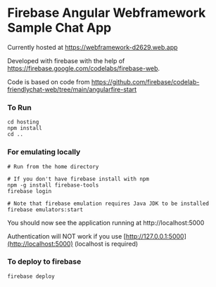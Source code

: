 # Firebase Angular Webframework Sample Chat App

Currently hosted at https://webframework-d2629.web.app

Developed with firebase with the help of https://firebase.google.com/codelabs/firebase-web.

Code is based on code from https://github.com/firebase/codelab-friendlychat-web/tree/main/angularfire-start

### To Run

```shell
cd hosting 
npm install
cd ..
```

### For emulating locally

```shell
# Run from the home directory

# If you don't have firebase install with npm
npm -g install firebase-tools
firebase login

# Note that firebase emulation requires Java JDK to be installed
firebase emulators:start
```

You should now see the application running at http://localhost:5000

Authentication will NOT work if you use [http://127.0.0.1:5000](http://localhost:5000) (localhost is required)

### To deploy to firebase
```
firebase deploy
```
